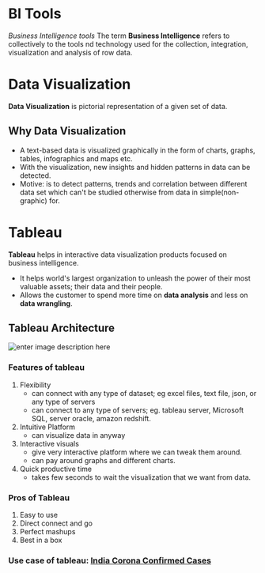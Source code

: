 # BI Tools
*Business Intelligence tools*
The term **Business Intelligence** refers to collectively to the tools nd technology used for the collection, integration, visualization and analysis of row data.

# Data Visualization
**Data Visualization** is pictorial representation of a given set of data.

## Why Data Visualization

 - A text-based data is visualized graphically in the form of charts, graphs, tables, infographics and maps etc.
 - With the visualization, new insights and hidden patterns in data can be detected.
 - Motive: is to detect patterns, trends and correlation between different data set which can't be studied otherwise from data in simple(non-graphic) for.

# Tableau
**Tableau** helps in interactive data visualization products focused on business intelligence. 
- It helps world's largest organization to unleash the power of their most valuable assets; their data and their people.
- Allows the customer to spend more time on **data analysis** and less on **data wrangling**.


## Tableau Architecture 
![enter image description here](https://www.pngitem.com/pimgs/m/358-3586516_tableau-vs-qlikview-tableau-prep-architecture-hd-png.png)

### Features of tableau
 1. Flexibility 
	 - can connect with any type of dataset; eg excel files, text file, json, or any type of servers
	 - can connect to any type of servers; eg. tableau server, Microsoft SQL, server oracle, amazon redshift.  
 2. Intuitive Platform
	 - can visualize data in anyway  
 3. Interactive visuals
	 - give very interactive platform where we can tweak them around.
	 - can pay around graphs and different charts. 
 4. Quick productive time
	 - takes few seconds to wait the visualization that we want from data.

### Pros of Tableau 

 1. Easy to use
 2. Direct connect and go
 3. Perfect mashups
 4. Best in a box

### Use case of tableau: [India Corona Confirmed Cases](https://public.tableau.com/app/profile/prem.chavhan/viz/IndiaCoronaConfirmedCases/Dashboard1)
